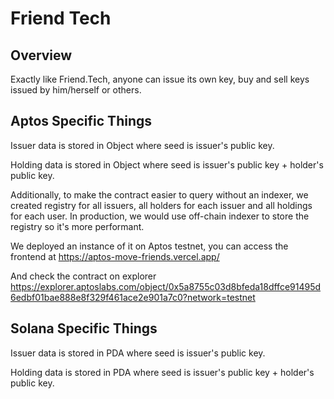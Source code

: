 # Friend Tech

## Overview

Exactly like Friend.Tech, anyone can issue its own key, buy and sell keys issued by him/herself or others.

## Aptos Specific Things

Issuer data is stored in Object where seed is issuer's public key.

Holding data is stored in Object where seed is issuer's public key + holder's public key.

Additionally, to make the contract easier to query without an indexer, we created registry for all issuers, all holders for each issuer and all holdings for each user.
In production, we would use off-chain indexer to store the registry so it's more performant.

We deployed an instance of it on Aptos testnet, you can access the frontend at https://aptos-move-friends.vercel.app/

And check the contract on explorer https://explorer.aptoslabs.com/object/0x5a8755c03d8bfeda18dffce91495d6edbf01bae888e8f329f461ace2e901a7c0?network=testnet

## Solana Specific Things

Issuer data is stored in PDA where seed is issuer's public key.

Holding data is stored in PDA where seed is issuer's public key + holder's public key.
